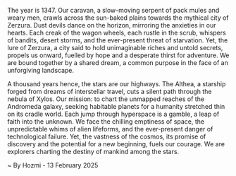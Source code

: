 
The year is 1347.  Our caravan, a slow-moving serpent of pack mules and weary men, crawls across the sun-baked plains towards the mythical city of Zerzura.  Dust devils dance on the horizon, mirroring the anxieties in our hearts.  Each creak of the wagon wheels, each rustle in the scrub, whispers of bandits, desert storms, and the ever-present threat of starvation.  Yet, the lure of Zerzura, a city said to hold unimaginable riches and untold secrets, propels us onward, fuelled by hope and a desperate thirst for adventure.  We are bound together by a shared dream, a common purpose in the face of an unforgiving landscape.


A thousand years hence, the stars are our highways.  The Althea, a starship forged from dreams of interstellar travel, cuts a silent path through the nebula of Xylos.  Our mission: to chart the unmapped reaches of the Andromeda galaxy, seeking habitable planets for a humanity stretched thin on its cradle world.  Each jump through hyperspace is a gamble, a leap of faith into the unknown.  We face the chilling emptiness of space, the unpredictable whims of alien lifeforms, and the ever-present danger of technological failure.  Yet, the vastness of the cosmos, its promise of discovery and the potential for a new beginning, fuels our courage. We are explorers charting the destiny of mankind among the stars.

~ By Hozmi - 13 February 2025
